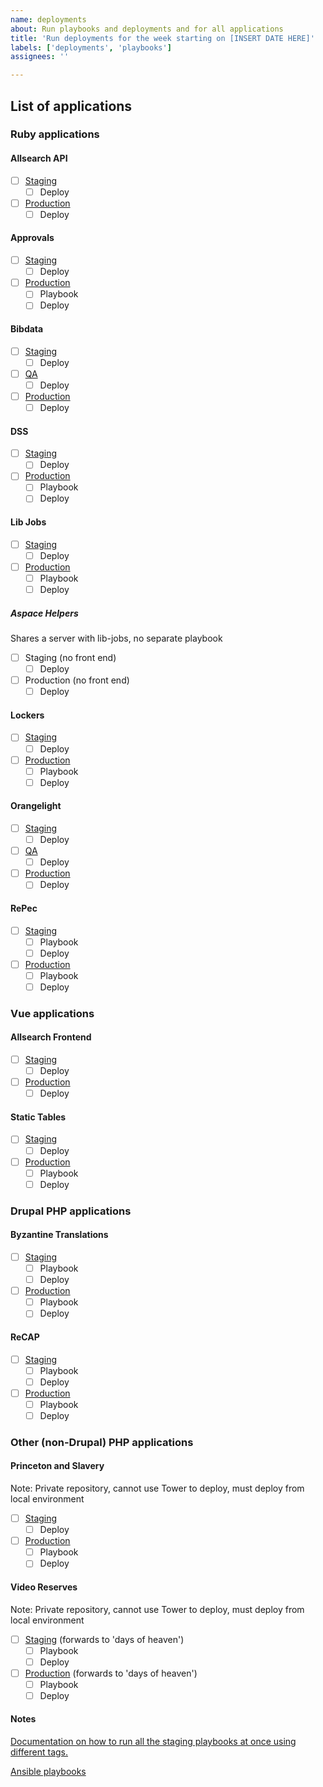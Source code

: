 ```yaml
---
name: deployments
about: Run playbooks and deployments and for all applications
title: 'Run deployments for the week starting on [INSERT DATE HERE]'
labels: ['deployments', 'playbooks']
assignees: ''

---
```

## List of applications
### Ruby applications
#### Allsearch API
- [ ] [Staging](https://allsearch-api-staging.princeton.edu/)
  - [ ] Deploy
- [ ] [Production](https://allsearch-api.princeton.edu/)
  - [ ] Deploy
#### Approvals
- [ ] [Staging](https://approvals-staging.princeton.edu/)
  - [ ] Deploy
- [ ] [Production](https://approvals.princeton.edu/)
  - [ ] Playbook
  - [ ] Deploy
#### Bibdata
- [ ] [Staging](https://bibdata-staging.lib.princeton.edu/)
  - [ ] Deploy
- [ ] [QA](https://bibdata-qa.princeton.edu/)
  - [ ] Deploy
- [ ] [Production](https://bibdata.princeton.edu/)
  - [ ] Deploy
#### DSS
- [ ] [Staging](https://dss-staging.princeton.edu/catalog)
  - [ ] Deploy
- [ ] [Production](https://dss.princeton.edu/catalog)
  - [ ] Playbook
  - [ ] Deploy
#### Lib Jobs
- [ ] [Staging](https://lib-jobs-staging.princeton.edu/)
  - [ ] Deploy
- [ ] [Production](https://lib-jobs.princeton.edu/)
  - [ ] Playbook
  - [ ] Deploy
##### Aspace Helpers
Shares a server with lib-jobs, no separate playbook
- [ ] Staging (no front end)
  - [ ] Deploy
- [ ] Production (no front end)
  - [ ] Deploy
#### Lockers
- [ ] [Staging](https://lockers-and-study-spaces-staging.princeton.edu/)
  - [ ] Deploy
- [ ] [Production](https://lockers-and-study-spaces.princeton.edu/)
  - [ ] Playbook
  - [ ] Deploy
#### Orangelight
- [ ] [Staging](https://catalog-staging.princeton.edu/)
  - [ ] Deploy
- [ ] [QA](https://catalog-qa.princeton.edu/)
  - [ ] Deploy
- [ ] [Production](https://catalog.princeton.edu/)
  - [ ] Deploy
#### RePec
- [ ] [Staging](https://repec-staging.princeton.edu/)
  - [ ] Playbook
  - [ ] Deploy
- [ ] [Production](https://repec-prod.princeton.edu/)
  - [ ] Playbook
  - [ ] Deploy

### Vue applications
#### Allsearch Frontend
- [ ] [Staging](https://allsearch-staging.princeton.edu/)
  - [ ] Deploy
- [ ] [Production](https://allsearch.princeton.edu/)
  - [ ] Deploy
#### Static Tables
- [ ] [Staging](https://static-tables-staging.princeton.edu/)
  - [ ] Deploy
- [ ] [Production](https://static-tables-prod.princeton.edu/)
  - [ ] Playbook
  - [ ] Deploy

### Drupal PHP applications
#### Byzantine Translations
- [ ] [Staging](https://byzantine-staging.lib.princeton.edu/)
  - [ ] Playbook
  - [ ] Deploy
- [ ] [Production](https://byzantine.lib.princeton.edu/)
  - [ ] Playbook
  - [ ] Deploy
#### ReCAP
- [ ] [Staging](https://recap-staging.princeton.edu/)
  - [ ] Playbook
  - [ ] Deploy
- [ ] [Production](https://recap.princeton.edu/)
  - [ ] Playbook
  - [ ] Deploy

### Other (non-Drupal) PHP applications
#### Princeton and Slavery
Note: Private repository, cannot use Tower to deploy, must deploy from local environment
- [ ] [Staging](https://slavery-staging.princeton.edu/)
  - [ ] Deploy
- [ ] [Production](https://slavery.princeton.edu/)
  - [ ] Playbook
  - [ ] Deploy
#### Video Reserves
Note: Private repository, cannot use Tower to deploy, must deploy from local environment
- [ ] [Staging](https://videoreserves-staging.princeton.edu/hrc/vod/clip.php) (forwards to 'days of heaven')
  - [ ] Playbook
  - [ ] Deploy
- [ ] [Production](https://videoreserves-prod.princeton.edu/hrc/vod/clip.php) (forwards to 'days of heaven')
  - [ ] Playbook
  - [ ] Deploy

#### Notes
[Documentation on how to run all the staging playbooks at once using different tags.](https://github.com/pulibrary/dacs_handbook/blob/main/maintenance.md)

[Ansible playbooks](https://github.com/pulibrary/princeton_ansible/tree/main/playbooks)
